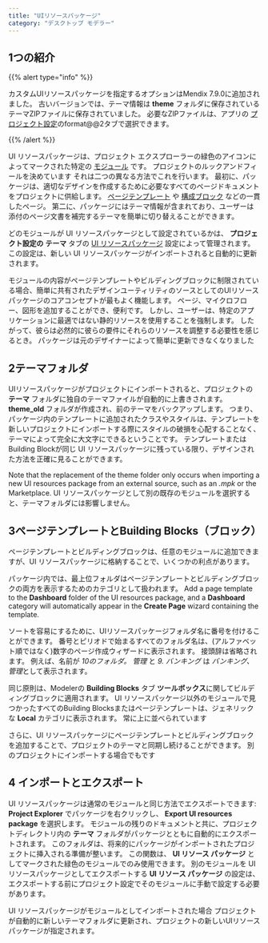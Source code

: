 ```yaml
---
title: "UIリソースパッケージ"
category: "デスクトップ モデラー"
---
```


## 1つの紹介

{{% alert type="info" %}}

カスタムUIリソースパッケージを指定するオプションはMendix 7.9.0に追加されました。 古いバージョンでは、テーマ情報は **theme** フォルダに保存されているテーマZIPファイルに保存されていました。 必要なZIPファイルは、アプリの [プロジェクト設定](project-settings)のformat@@2タブで選択できます。

{{% /alert %}}

UI リソースパッケージは、プロジェクト エクスプローラーの緑色のアイコンによってマークされた特定の [モジュール](modules) です。 プロジェクトのルックアンドフィールを決めています それは二つの異なる方法でこれを行います。 最初に、パッケージは、適切なデザインを作成するために必要なすべてのページドキュメントをプロジェクトに供給します。 [ページテンプレート](page-templates) や [構成ブロック](building-block) などの一貫したページ。 第二に、パッケージにはテーマ情報が含まれており、ユーザーは添付のページ文書を補完するテーマを簡単に切り替えることができます。

どのモジュールが UI リソースパッケージとして設定されているかは、 **プロジェクト設定の** **テーマ** タブの [UI リソースパッケージ](project-settings) 設定によって管理されます。 この設定は、新しい UI リソースパッケージがインポートされると自動的に更新されます。

モジュールの内容がページテンプレートやビルディングブロックに制限されている場合、簡単に共有されたデザインユーティリティのソースとしてのUIリソースパッケージのコアコンセプトが最もよく機能します。 ページ、マイクロフロー、図形を追加することができ、便利です。 しかし、ユーザーは、特定のアプリケーションに最適ではない静的リソースを使用することを強制します。 したがって、彼らは必然的に彼らの要件にそれらのリソースを調整する必要性を感じるとき。 パッケージは元のデザイナーによって簡単に更新できなくなりました

## 2テーマフォルダ

UIリソースパッケージがプロジェクトにインポートされると、プロジェクトの **テーマ** フォルダに独自のテーマファイルが自動的に上書きされます。 **theme_old** フォルダが作成され、前のテーマをバックアップします。 つまり、パッケージ内のテンプレートに追加されたクラスやスタイルは、テンプレートを新しいプロジェクトにインポートする際にスタイルの破損を心配することなく、テーマによって完全に大文字にできるということです。 テンプレートまたはBuilding Blockが同じ UI リソースパッケージに残っている限り、デザインされた方法を正確に見ることができます。

Note that the replacement of the theme folder only occurs when importing a new UI resources package from an external source, such as an *.mpk* or the Marketplace. UI リソースパッケージとして別の既存のモジュールを選択すると、テーマフォルダには影響しません。

## 3ページテンプレートとBuilding Blocks（ブロック）

ページテンプレートとビルディングブロックは、任意のモジュールに追加できますが、UI リソースパッケージに格納することで、いくつかの利点があります。

パッケージ内では、最上位フォルダはページテンプレートとビルディングブロックの両方を表示するためのカテゴリとして扱われます。 Add a page template to the **Dashboard** folder of the UI resources package, and a **Dashboard** category will automatically appear in the **Create Page** wizard containing the template.

ソートを容易にするために、UIリソースパッケージフォルダ名に番号を付けることができます。 番号とピリオドで始まるすべてのフォルダ名は、(アルファベット順ではなく)数字のページ作成ウィザードに表示されます。 接頭辞は省略されます。 例えば、名前が *10のフォルダ。 管理* と *9. バンキング* は *バンキング、管理*として表示されます。

同じ原則は、Modelerの **Building Blocks** タブ **ツールボックス**に関してビルディングブロックに適用されます。 UI リソースパッケージ以外のモジュールで見つかったすべてのBuilding Blocksまたはページテンプレートは、ジェネリックな **Local** カテゴリに表示されます。 常に上に並べられています

さらに、UI リソースパッケージにページテンプレートとビルディングブロックを追加することで、プロジェクトのテーマと同期し続けることができます。 別のプロジェクトにインポートする場合でもです

## 4 インポートとエクスポート

UI リソースパッケージは通常のモジュールと同じ方法でエクスポートできます: **Project Explorer** でパッケージを右クリックし、 **Export UI resources package** を選択します。 モジュールの残りのドキュメントと共に、プロジェクトディレクトリ内の **テーマ** フォルダがパッケージとともに自動的にエクスポートされます。 このフォルダは、将来的にパッケージがインポートされたプロジェクトに挿入される準備が整います。 この関数は、 **UI リソース パッケージ** としてマークされた緑色のモジュールでのみ使用できます。 別のモジュールを UI リソースパッケージとしてエクスポートする **UI リソース パッケージ** の設定は、エクスポートする前にプロジェクト設定でそのモジュールに手動で設定する必要があります。

UI リソースパッケージがモジュールとしてインポートされた場合 プロジェクトが自動的に新しいテーマフォルダに更新され、プロジェクトの新しいUIリソースパッケージが指定されます。
